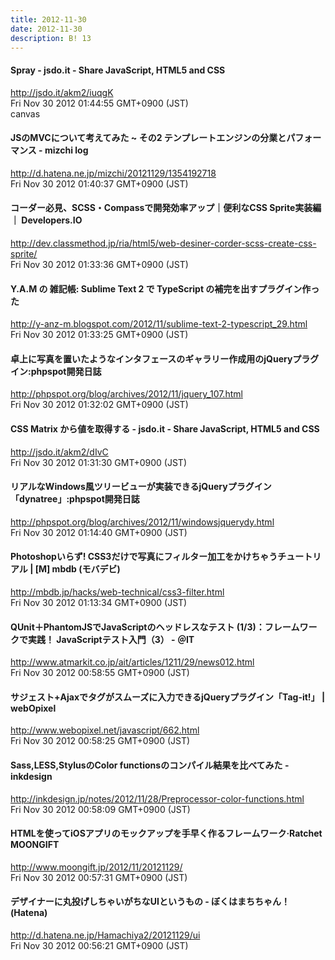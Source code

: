 ```yaml
---
title: 2012-11-30
date: 2012-11-30
description: B! 13
---
```


#### Spray - jsdo.it - Share JavaScript, HTML5 and CSS
http://jsdo.it/akm2/iuqgK<br>
Fri Nov 30 2012 01:44:55 GMT+0900 (JST)<br>
canvas


####  JSのMVCについて考えてみた ~ その2  テンプレートエンジンの分業とパフォーマンス - mizchi log
http://d.hatena.ne.jp/mizchi/20121129/1354192718<br>
Fri Nov 30 2012 01:40:37 GMT+0900 (JST)<br>


#### コーダー必見、SCSS・Compassで開発効率アップ｜便利なCSS Sprite実装編 ｜ Developers.IO
http://dev.classmethod.jp/ria/html5/web-desiner-corder-scss-create-css-sprite/<br>
Fri Nov 30 2012 01:33:36 GMT+0900 (JST)<br>


#### Y.A.M の 雑記帳: Sublime Text 2 で TypeScript の補完を出すプラグイン作った
http://y-anz-m.blogspot.com/2012/11/sublime-text-2-typescript_29.html<br>
Fri Nov 30 2012 01:33:25 GMT+0900 (JST)<br>


#### 卓上に写真を置いたようなインタフェースのギャラリー作成用のjQueryプラグイン:phpspot開発日誌
http://phpspot.org/blog/archives/2012/11/jquery_107.html<br>
Fri Nov 30 2012 01:32:02 GMT+0900 (JST)<br>


#### CSS Matrix から値を取得する - jsdo.it - Share JavaScript, HTML5 and CSS
http://jsdo.it/akm2/dIvC<br>
Fri Nov 30 2012 01:31:30 GMT+0900 (JST)<br>


#### リアルなWindows風ツリービューが実装できるjQueryプラグイン「dynatree」:phpspot開発日誌
http://phpspot.org/blog/archives/2012/11/windowsjquerydy.html<br>
Fri Nov 30 2012 01:14:40 GMT+0900 (JST)<br>


#### Photoshopいらず! CSS3だけで写真にフィルター加工をかけちゃうチュートリアル | [M] mbdb (モバデビ)
http://mbdb.jp/hacks/web-technical/css3-filter.html<br>
Fri Nov 30 2012 01:13:34 GMT+0900 (JST)<br>


####  QUnit＋PhantomJSでJavaScriptのヘッドレスなテスト (1/3)：フレームワークで実践！ JavaScriptテスト入門（3） - ＠IT
http://www.atmarkit.co.jp/ait/articles/1211/29/news012.html<br>
Fri Nov 30 2012 00:58:55 GMT+0900 (JST)<br>


#### サジェスト+Ajaxでタグがスムーズに入力できるjQueryプラグイン「Tag-it!」  | webOpixel
http://www.webopixel.net/javascript/662.html<br>
Fri Nov 30 2012 00:58:25 GMT+0900 (JST)<br>


#### Sass,LESS,StylusのColor functionsのコンパイル結果を比べてみた - inkdesign
http://inkdesign.jp/notes/2012/11/28/Preprocessor-color-functions.html<br>
Fri Nov 30 2012 00:58:09 GMT+0900 (JST)<br>


#### HTMLを使ってiOSアプリのモックアップを手早く作るフレームワーク·Ratchet MOONGIFT
http://www.moongift.jp/2012/11/20121129/<br>
Fri Nov 30 2012 00:57:31 GMT+0900 (JST)<br>


#### デザイナーに丸投げしちゃいがちなUIというもの - ぼくはまちちゃん！(Hatena)
http://d.hatena.ne.jp/Hamachiya2/20121129/ui<br>
Fri Nov 30 2012 00:56:21 GMT+0900 (JST)<br>


